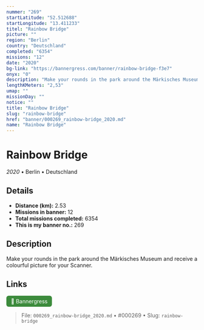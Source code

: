 ```yaml
---
nummer: "269"
startLatitude: "52.512688"
startLongitude: "13.411233"
titel: "Rainbow Bridge"
picture: ""
region: "Berlin"
country: "Deutschland"
completed: "6354"
missions: "12"
date: "2020"
bg-link: "https://bannergress.com/banner/rainbow-bridge-f3e7"
onyx: "0"
description: "Make your rounds in the park around the Märkisches Museum and receive a colourful picture for your Scanner."
lengthKMeters: "2,53"
umap: ""
missionDay: ""
notice: ""
title: "Rainbow Bridge"
slug: "rainbow-bridge"
href: "banner/000269_rainbow-bridge_2020.md"
name: "Rainbow Bridge"
---
```

# Rainbow Bridge

*2020* • Berlin • Deutschland





## Details
- **Distance (km):** 2.53
- **Missions in banner:** 12
- **Total missions completed:** 6354
- **This is my banner no.:** 269



## Description
Make your rounds in the park around the Märkisches Museum and receive a colourful picture for your Scanner.



## Links
<a href="https://bannergress.com/banner/rainbow-bridge-f3e7" target="_blank" style="display:inline-block;margin-right:8px;padding:6px 12px;background:#3c8b3c;color:#fff;text-decoration:none;border-radius:6px;">🔗 Bannergress</a>



> File: `000269_rainbow-bridge_2020.md`
> • #000269
> • Slug: `rainbow-bridge`

